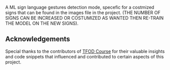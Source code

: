 A ML sign language gestures detection mode, specefic for a costmized signs that can be found in the images file in the project. (THE NUMBER OF SIGNS CAN BE INCREASED OR COSTUMIZED AS WANTED THEN RE-TRAIN THE MODEL ON THE NEW SIGNS).


## Acknowledgements

Special thanks to the contributors of [TFOD Course](https://github.com/nicknochnack/TFODCourse) for their valuable insights and code snippets that influenced and contributed to certain aspects of this project.
